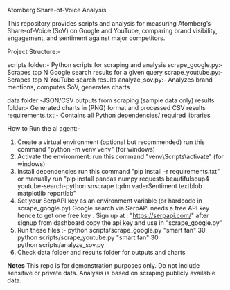 Atomberg Share-of-Voice Analysis

This repository provides scripts and analysis for measuring Atomberg’s Share-of-Voice (SoV) on Google and YouTube, comparing brand visibility, engagement, and sentiment against major competitors.

Project Structure:-

scripts folder:- Python scripts for scraping and analysis
  scrape_google.py:- Scrapes top N Google search results for a given query
  scrape_youtube.py:- Scrapes top N YouTube search results
  analyze_sov.py:- Analyzes brand mentions, computes SoV, generates charts

data folder:-JSON/CSV outputs from scraping (sample data only)
results folder:-  Generated charts in (PNG) format and processed CSV results
requirements.txt:-  Contains all Python dependencies/ required libraries


How to Run the ai agent:-

1. Create a virtual environment (optional but recommended)
    run this command "python -m venv venv" (for windows)
2. Activate the environment:
    run this command "venv\Scripts\activate" (for windows)
3. Install dependencies
    run this command "pip install -r requirements.txt" or manually run "pip install pandas numpy requests beautifulsoup4 youtube-search-python snscrape tqdm vaderSentiment textblob matplotlib reportlab"
4. Set your SerpAPI key as an environment variable (or hardcode in scrape_google.py)
   Google search via SerpAPI needs a free API key hence to get one free key .
   Sign up at : "https://serpapi.com/" after signup from dashboard copy the api key and use in "scrape_google.py"
5. Run these files :-
   python scripts/scrape_google.py "smart fan" 30
   python scripts/scrape_youtube.py "smart fan" 30  
   python scripts/analyze_sov.py
6. Check data folder and results folder for outputs and charts

****Notes****
  This repo is for demonstration purposes only. Do not include sensitive or private data.
  Analysis is based on scraping publicly available data.


